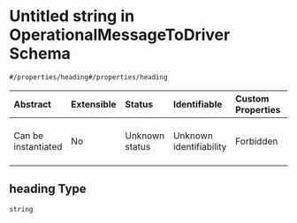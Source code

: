 # Untitled string in OperationalMessageToDriver Schema

```txt
#/properties/heading#/properties/heading
```



| Abstract            | Extensible | Status         | Identifiable            | Custom Properties | Additional Properties | Access Restrictions | Defined In                                                                                                                       |
| :------------------ | :--------- | :------------- | :---------------------- | :---------------- | :-------------------- | :------------------ | :------------------------------------------------------------------------------------------------------------------------------- |
| Can be instantiated | No         | Unknown status | Unknown identifiability | Forbidden         | Allowed               | none                | [operational-message-to-driver.json*](../../schema/driver-interaction/operational-message-to-driver.json "open original schema") |

## heading Type

`string`
